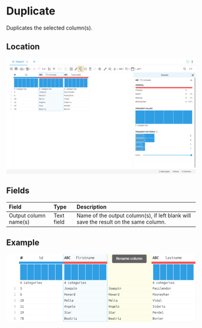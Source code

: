 # Duplicate
Duplicates the selected column(s).
## Location
![Duplicate on the interface](../../docs/screenshots/location/duplicate.png)
## Fields
| Field | Type | Description |
| :--- | :--- | :--- |
| Output column name(s) | Text field | Name of the output column(s), if left blank will save the result on the same column. |
## Example
![Duplicate example](../../docs/screenshots/table/duplicate.png)